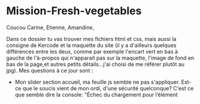 # Mission-Fresh-vegetables

Coucou Carine, Etienne, Amandine,

Dans ce dossier tu vas trouver mes fichiers html et css, mais aussi la consigne de Kercode et la maquette du site (il y a d'ailleurs quelques différences entre les deux, comme par exemple l'encart vert en bas à gauche de l'à-propos qui n'apparait pas sur la maquette, l'image de fond en bas de la page,et autres petits détails...j'ai choisi de me référer plutôt au jpg).
Mes questions à ce jour sont :

- Mon slider section accueil, ma feuille js semble ne pas s'appliquer. Est-ce que le soucis vient de mon ordi, d'une sécurité quelconque? C'est ce que semble dire la console:
  "Échec du chargement pour l’élément <script> dont la source est « file:///C:/Users/lenovo/Desktop/OBJECTIF%20KERCODE%202023/VSC/Fresh%20vegetables/fresh-vegetable.js.1 »"

- Mon slider section témoignage, j'aimerais que mes textes .avis se comportent comme les images. Et pourquoi pas, ajouter des dot.

Merci par avance du temps que tu pourra accorder à mon exercice :)
